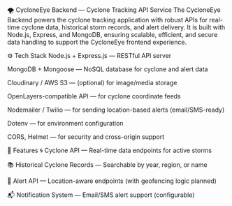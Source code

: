 🌪️ CycloneEye Backend — Cyclone Tracking API Service
The CycloneEye Backend powers the cyclone tracking application with robust APIs for real-time cyclone data, historical storm records, and alert delivery. It is built with Node.js, Express, and MongoDB, ensuring scalable, efficient, and secure data handling to support the CycloneEye frontend experience.

⚙️ Tech Stack
Node.js + Express.js — RESTful API server

MongoDB + Mongoose — NoSQL database for cyclone and alert data

Cloudinary / AWS S3 — (optional) for image/media storage

OpenLayers-compatible API — for cyclone coordinate feeds

Nodemailer / Twilio — for sending location-based alerts (email/SMS-ready)

Dotenv — for environment configuration

CORS, Helmet — for security and cross-origin support

🚀 Features
🌀 Cyclone API — Real-time data endpoints for active storms

📚 Historical Cyclone Records — Searchable by year, region, or name

📍 Alert API — Location-aware endpoints (with geofencing logic planned)

📬 Notification System — Email/SMS alert support (configurable)


